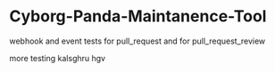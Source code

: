 # Cyborg-Panda-Maintanence-Tool

webhook and event tests for pull_request and for pull_request_review

more testing
kalsghru
hgv
